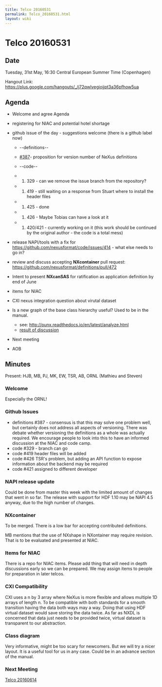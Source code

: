 ```yaml
---
title: Telco 20160531
permalink: Telco_20160531.html
layout: wiki
---
```

Telco 20160531
==============

Date
----

Tuesday, 31st May, 16:30 Central European Summer Time (Copenhagen)

Hangout Link:
<https://plus.google.com/hangouts/_/j72qwlvegiojjpt3a36pfhow5ua>

Agenda
------

-   Welcome and agree Agenda
-   registering for NIAC and potential hotel shortage
-   github issue of the day - suggestions welcome (there is a github
    label now)
    -   --definitions--
    -   [\#387](https://github.com/nexusformat/definitions/issues/387#issuecomment-219328772)-
        proposition for version number of NeXus definitions
    -   --code--
    -   1.  329 - can we remove the issue branch from the repository?

    -   1.  419 - still waiting on a response from Stuart where to
            install the header files

    -   1.  425 - done

    -   1.  426 - Maybe Tobias can have a look at it

    -   1.  420/421 - currently working on it (this work should be
            continued by the original author - the code is a total mess)

-   release NAPI/tools with a fix for
    <https://github.com/nexusformat/code/issues/414> - what else needs
    to go in?
-   review and discuss accepting **NXcontainer** pull request:
    <https://github.com/nexusformat/definitions/pull/472>
-   Intent to present **NXcanSAS** for ratification as application
    definition by end of June
-   items for NIAC
-   CXI nexus integration question about virutal dataset
-   Is a new graph of the base class hierarchy useful? Used to be in the
    manual.
    -   see: <http://punx.readthedocs.io/en/latest/analyze.html>
    -   [result of
        discussion](https://github.com/prjemian/punx/issues/1)
-   Next meeting
-   AOB

Minutes
-------

Present: HJB, MB, PJ, MK, EW, TSR, AB, ORNL (Mathieu and Steven)

### Welcome

Especially the ORNL!

### Github Issues

-   definitions \#387 - consensus is that this may solve one problem
    well, but certainly does not address all aspects of versioning.
    There was debate whether versioning the definitions as a whole was
    actually required. We encourage people to look into this to have an
    informed discussion at the NIAC and code camp.
-   code \#329 - branch can go
-   code \#419 header files will be added
-   code \#426 TSR's problem, but adding an API function to expose
    information about the backend may be required
-   code \#421 assigned to different developer

### NAPI release update

Could be done from master this week with the limited amount of changes
that went in so far. The release with support for HDF 1.10 may be NAPI
4.5 anyway, due to the high number of changes.

### NXcontainer

To be merged. There is a low bar for accepting contributed definitions.

MB mentions that the use of NXshape in NXontainer may require revision.
That is to be evaluated and presented at NIAC.

### Items for NIAC

There is a repo for NIAC items. Please add thing that will need in depth
discussions early so we can be prepared. We may assign items to people
for preparation in later telcos.

### CXI Compatibility

CXI uses a n by 3 array where NeXus is more flexible and allows multiple
1D arrays of length n. To be compatible with both standards for a smooth
transition having the data both ways may a way. Doing that using HDF
virtual dataset would save storing the data twice. As far as NXDL is
concerned that data just needs to be provided twice, virtual dataset is
transparent to our abstraction.

### Class diagram

Very informative, might be too scary for newcomers. But we will try a
nicer layout. It is a useful tool for us in any case. Could be in an
advance section of the manual.

### Next Meeting

[Telco 20160614](Telco_20160614.html "wikilink")
